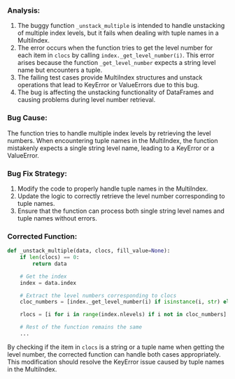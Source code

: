 ### Analysis:
1. The buggy function `_unstack_multiple` is intended to handle unstacking of multiple index levels, but it fails when dealing with tuple names in a MultiIndex.
2. The error occurs when the function tries to get the level number for each item in `clocs` by calling `index._get_level_number(i)`. This error arises because the function `_get_level_number` expects a string level name but encounters a tuple.
3. The failing test cases provide MultiIndex structures and unstack operations that lead to KeyError or ValueErrors due to this bug.
4. The bug is affecting the unstacking functionality of DataFrames and causing problems during level number retrieval.

### Bug Cause:
The function tries to handle multiple index levels by retrieving the level numbers. When encountering tuple names in the MultiIndex, the function mistakenly expects a single string level name, leading to a KeyError or a ValueError.

### Bug Fix Strategy:
1. Modify the code to properly handle tuple names in the MultiIndex.
2. Update the logic to correctly retrieve the level number corresponding to tuple names.
3. Ensure that the function can process both single string level names and tuple names without errors.

### Corrected Function:

```python
def _unstack_multiple(data, clocs, fill_value=None):
    if len(clocs) == 0:
        return data

    # Get the index
    index = data.index

    # Extract the level numbers corresponding to clocs
    cloc_numbers = [index._get_level_number(i) if isinstance(i, str) else index.names.index(i) for i in clocs]

    rlocs = [i for i in range(index.nlevels) if i not in cloc_numbers]

    # Rest of the function remains the same
    ...
```

By checking if the item in `clocs` is a string or a tuple name when getting the level number, the corrected function can handle both cases appropriately. This modification should resolve the KeyError issue caused by tuple names in the MultiIndex.